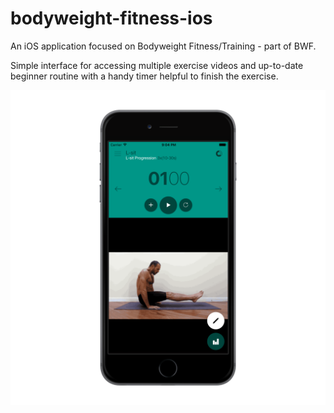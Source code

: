 # bodyweight-fitness-ios

An iOS application focused on Bodyweight Fitness/Training - part of BWF.

Simple interface for accessing multiple exercise videos and up-to-date beginner routine with a handy timer helpful to finish the exercise.

<p align="center">
  <img src="/screenshots/iPhone.png?raw=true" alt="iPhone 6S Screenshot" width="625"/>
</p>
